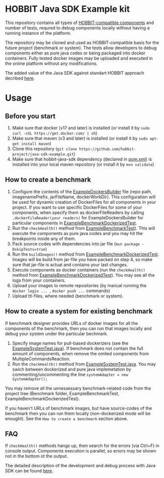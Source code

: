 # HOBBIT Java SDK Example kit

This repository contains all types of [HOBBIT-compatible components](https://github.com/hobbit-project/platform/wiki/Develop-a-benchmark-component-in-Java) and number of tests, requred to debug components locally without having a running instance of the platform.  

The repository may be cloned and used as HOBBIT-compatible basis for the future project (benchmark or system). The tests allow developers to debug components either as pure java codes or being packaged into docker containers. Fully tested docker images may be uploaded and executed in the online platform without any modifications.

The added value of the Java SDK against standart HOBBIT approach decribed [here](https://github.com/hobbit-project/java-sdk-example/blob/master/SDK_vs_Standard_Way.pdf).

# Usage
## Before you start
1) Make sure that docker (v17 and later) is installed (or install it by `sudo curl -sSL https://get.docker.com/ | sh`)
2) Make sure that maven (v3 and later) is installed (or install it by `sudo apt-get install maven`)
3) Clone this repository (`git clone https://github.com/hobbit-project/java-sdk-example.git`)
4) Make sure that hobbit-java-sdk dependency (declared in [pom.xml](https://github.com/hobbit-project/java-sdk-example/blob/master/pom.xml)) is installed into your local maven repository (or install it by `mvn validate`)

## How to create a benchmark
1) Configure the contents of the [ExampleDockersBuilder](https://github.com/hobbit-project/java-sdk-example/blob/master/src/main/java/org/hobbit/sdk/examples/examplebenchmark/docker/ExampleDockersBuilder.java) file (repo path, imagenamePrefix, jarFileName, dockerWorkDir). This configuration will be used for dynamic creation of DockerFiles for all components in your project. 
If you want to use specific DockerFiles for some of your components, when specify them as dockerFileReaders by calling `.dockerFileReader(your readers)` for ExampleDockersBuilder for particular components in  [ExampleBenchmarkDockerizedTest](https://github.com/hobbit-project/java-sdk-example/blob/master/src/test/java/org/hobbit/sdk/examples/ExampleBenchmarkDockerizedTest.java).
2) Run the `checkHealth()` method from [ExampleBenchmarkTest](https://github.com/hobbit-project/java-sdk-example/blob/master/src/test/java/org/hobbit/sdk/examples/ExampleBenchmarkTest.java)). This will execute the components as pure java codes and you may hit the breakpoints inside any of them.
3) Pack source codes with dependencies into jar file (`mvn package -DskipTests=true`)
4) Run the `buildImages()` method from [ExampleBenchmarkDockerizedTest](https://github.com/hobbit-project/java-sdk-example/blob/master/src/test/java/org/hobbit/sdk/examples/ExampleBenchmarkDockerizedTest.java). Images will be build from jar-file you have packed on step 4, so make sure that jar-file is actual and contains your last changes. 
5) Execute components as docker containers (run the `checkHealth()` method from [ExampleBenchmarkDockerizedTest](https://github.com/hobbit-project/java-sdk-example/blob/master/src/test/java/org/hobbit/sdk/examples/ExampleBenchmarkDockerizedTest.java)). You may see all the logs from your containers.
6) Upload your images to remote repositories (by manual running the `docker login ... `, `docker push ...` commands)
7) Upload ttl-files, where needed (benchmark or system).

## How to create a system for existing benchmark
If benchmark designer provides URLs of docker images for all the components of the benchmark, then you can run that images locally and debug your system under the particular bechmark. 
1) Specify image names for pull-based dockerizers (see the [ExampleSystemTest.java](https://github.com/hobbit-project/java-sdk-example/blob/master/src/test/java/org/hobbit/sdk/examples/examplebenchmark/ExampleSystemTest.java)). If benchmark does not contain the full amount of components, when remove the omited components from MultipleCommandsReaction.
2) Run the `checkHealth()` method from [ExampleSystemTest.java](https://github.com/hobbit-project/java-sdk-example/blob/master/src/test/java/org/hobbit/sdk/examples/examplebenchmark/ExampleSystemTest.java). You may swich between dockerized and pure java implemetation by commenting/uncommenting the line `systemAdapter = new SystemAdapter();`

You may remove all the unnessessary benchmark-related code from the project tree (Benchmark folder, ExampleBenchmarkTest, ExampleBenchmarkDockerizedTest).

If you haven't URLs of benchmark images, but have source-codes of the benchmark then you can run them locally (non-dockerized mode will be enought). See the `How to create a benchmark` section above.

## FAQ
If `checkHealth()` methods hangs up, then search for the errors (via Ctrl+F) in console output. Components execution is parallel, so errors may be shown not in the bottom ot the output.

The detailed description of the development and debug process with Java SDK can be found [here](https://github.com/hobbit-project/java-sdk).
